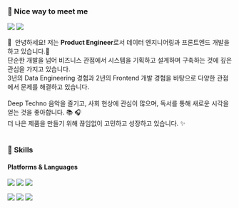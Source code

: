 ### 🤞 Nice way to meet me

<p>
  <a href="https://dorori.club" target="_blank"><img src="https://img.shields.io/badge/Blog-000000?style=flat-square&logo=Blogger&logoColor=white"/></a>
  <a href="mailto:no1dongwon@gmail.com" target="_blank"><img src="https://img.shields.io/badge/no1dongwon@gmail.com-EA4335?style=flat-square&logo=Gmail&logoColor=white"/></a>
</p>

<p>
  👋&nbsp; 안녕하세요! 저는 <b>Product Engineer</b>로서 데이터 엔지니어링과 프론트엔드 개발을 하고 있습니다.🚀<br/>
  단순한 개발을 넘어 비즈니스 관점에서 시스템을 기획하고 설계하며 구축하는 것에 깊은 관심을 가지고 있습니다.<br/>
  3년의 Data Engineering 경험과 2년의 Frontend 개발 경험을 바탕으로 다양한 관점에서 문제를 해결하고 있습니다.<br/><br/>
  Deep Techno 음악을 즐기고, 사회 현상에 관심이 많으며, 독서를 통해 새로운 시각을 얻는 것을 좋아합니다. 📚 🎧<br/>
  더 나은 제품을 만들기 위해 끊임없이 고민하고 성장하고 있습니다. ✨ <br/><br/>
</p>

### 💪 Skills

#### Platforms & Languages

<p>
  <img src="https://img.shields.io/badge/Next.js-000000?style=flat-square&logo=Next.js&logoColor=white"/>
  <img src="https://img.shields.io/badge/FastAPI-009688?style=flat-square&logo=FastAPI&logoColor=white"/>
  <img src="https://img.shields.io/badge/Apache_Airflow-017CEE?style=flat-square&logo=Apache-Airflow&logoColor=white"/>
</p>
<p>
  <img src="https://img.shields.io/badge/Python-3776AB?style=flat-square&logo=Python&logoColor=white"/>
  <img src="https://img.shields.io/badge/TypeScript-3178C6?style=flat-square&logo=TypeScript&logoColor=white"/>
  <img src="https://img.shields.io/badge/JavaScript-F7DF1E?style=flat-square&logo=JavaScript&logoColor=black"/>
</p>
